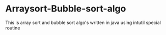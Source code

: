 # Arraysort-Bubble-sort-algo
This is array sort and bubble sort algo's written in java using intutil special routine
